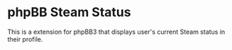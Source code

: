 # phpBB Steam Status

This is a extension for phpBB3 that displays user's current Steam status in their profile.
